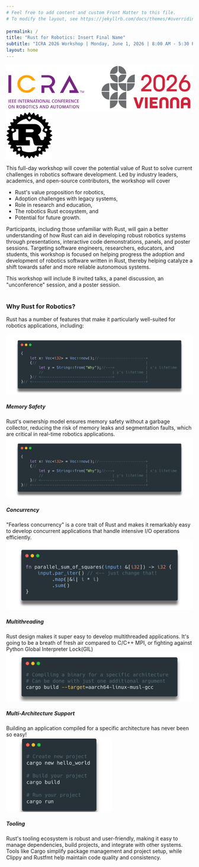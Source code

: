 ```yaml
---
# Feel free to add content and custom Front Matter to this file.
# To modify the layout, see https://jekyllrb.com/docs/themes/#overriding-theme-defaults

permalink: /
title: "Rust for Robotics: Insert Final Name"
subtitle: "ICRA 2026 Workshop | Monday, June 1, 2026 | 8:00 AM - 5:30 PM"
layout: home
---
```


<div class="img-wrapper">
<div class="img-container">
    <img src="/assets/img/icra.png" height="125"/>
</div>
<div class="img-container">
    <img class="middle-img" src="/assets/img/rust.png" height="125"/>
</div>
</div>

This full-day workshop will cover the potential value of Rust to solve current challenges in robotics software development. Led by industry leaders, academics, and open-source contributors, the workshop will cover
- Rust's value proposition for robotics, 
- Adoption challenges with legacy systems, 
- Role in research and education, 
- The robotics Rust ecosystem, and 
- Potential for future growth. 
 
Participants, including those unfamiliar with Rust, will gain a better understanding of how Rust can aid in developing robust robotics systems through presentations, interactive code demonstrations, panels, and poster sessions. Targeting software engineers, researchers, educators, and students, this workshop is focused on helping progress the adoption and development of robotics software written in Rust, thereby helping catalyze a shift towards safer and more reliable autonomous systems.

This workshop will include 8 invited talks, a panel discussion, an "unconference" session, and a poster session.
<br>
<br>

### Why Rust for Robotics?

Rust has a number of features that make it particularly well-suited for robotics applications, including:

<div class="code-grid">
  <div>
    <img src="/assets/img/code/memory.png"/>
  </div>

  <div>
    <h5> Memory Safety</h5>
    Rust's ownership model ensures memory safety without a garbage collector, reducing the risk of memory leaks and segmentation faults, which are critical in real-time robotics applications.
  </div>

  <div>
    <img src="/assets/img/code/memory.png"/>
  </div>

  <div>
    <h5>Concurrency</h5>
    "Fearless concurrency" is a core trait of Rust and makes it remarkably easy to develop concurrent applications that handle intensive I/O operations efficiently.
  </div>

  <div>
    <img src="/assets/img/code/multithreading.png"/>
  </div>

  <div>
    <h5>Multithreading</h5>
    Rust design makes it super easy to develop multithreaded applications. It's going to be a breath of fresh air compared to C/C++ MPI, or fighting against Python Global Interpreter Lock(GIL)
  </div>

  <div>
    <img src="/assets/img/code/multi-arch.png"/>
  </div>

  <div>
    <h5>Multi-Architecture Support</h5>
    Building an application compiled for a specific architecture has never been so easy!
  </div>

  <div>
    <img src="/assets/img/code/tooling.png" height="200px"/>
  </div>

  <div>
    <h5>Tooling</h5>
    Rust's tooling ecosystem is robust and user-friendly, making it easy to manage dependencies, build projects, and integrate with other systems. Tools like Cargo simplify package management and project setup, while Clippy and Rustfmt help maintain code quality and consistency.
  </div>
</div>